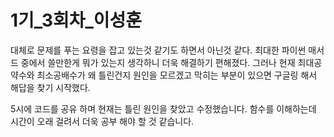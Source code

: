 # 1기_3회차_이성훈

대체로 문제를 푸는 요령을 잡고 있는것 같기도 하면서 아닌것 같다.
최대한 파이썬 매서드 중에서 쓸만한게 뭐가 있는지 생각하니
더욱 해결하기 편해졌다.
그러나 현재 최대공약수와 최소공배수가 왜 틀린건지 원인을 모르겠고
막히는 부분이 있으면 구글링 해서 해답을 찾기 시작했다.

5시에 코드를 공유 하며 현재는 틀린 원인을 찾았고 수정했습니다.
함수를 이해하는데 시간이 오래 걸려서 더욱 공부 해야 할 것 같습니다.